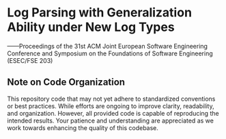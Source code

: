 # Log Parsing with Generalization Ability under New Log Types
——Proceedings of the 31st ACM Joint European Software Engineering Conference and Symposium on the Foundations of Software Engineering (ESEC/FSE 203)

## Note on Code Organization
This repository code that may not yet adhere to standardized conventions or best practices. While efforts are ongoing to improve clarity, readability, and organization. However, all provided code is capable of reproducing the intended results. Your patience and understanding are appreciated as we work towards enhancing the quality of this codebase.


